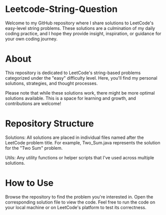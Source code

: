 # Leetcode-String-Question

Welcome to my GitHub repository where I share solutions to LeetCode's easy-level string problems. These solutions are a culmination of my daily coding practice, and I hope they provide insight, inspiration, or guidance for your own coding journey.

# About

This repository is dedicated to LeetCode's string-based problems categorized under the "easy" difficulty level. Here, you'll find my personal solutions, strategies, and thought processes.

Please note that while these solutions work, there might be more optimal solutions available. This is a space for learning and growth, and contributions are welcome!

# Repository Structure

Solutions: All solutions are placed in individual files named after the LeetCode problem title. For example, Two_Sum.java represents the solution for the "Two Sum" problem.

Utils: Any utility functions or helper scripts that I've used across multiple solutions.


# How to Use
Browse the repository to find the problem you're interested in.
Open the corresponding solution file to view the code.
Feel free to run the code on your local machine or on LeetCode's platform to test its correctness.
